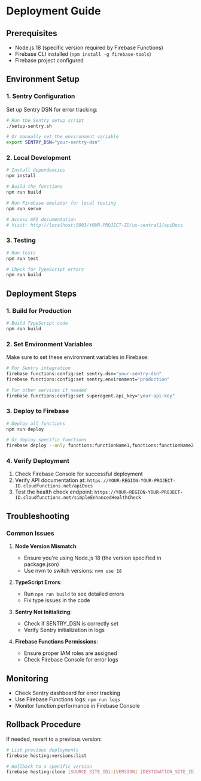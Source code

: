 # Deployment Guide

## Prerequisites

- Node.js 18 (specific version required by Firebase Functions)
- Firebase CLI installed (`npm install -g firebase-tools`)
- Firebase project configured

## Environment Setup

### 1. Sentry Configuration

Set up Sentry DSN for error tracking:

```bash
# Run the Sentry setup script
./setup-sentry.sh

# Or manually set the environment variable
export SENTRY_DSN="your-sentry-dsn"
```

### 2. Local Development

```bash
# Install dependencies
npm install

# Build the functions
npm run build

# Run Firebase emulator for local testing
npm run serve

# Access API documentation
# Visit: http://localhost:5001/YOUR-PROJECT-ID/us-central1/apiDocs
```

### 3. Testing

```bash
# Run tests
npm run test

# Check for TypeScript errors
npm run build
```

## Deployment Steps

### 1. Build for Production

```bash
# Build TypeScript code
npm run build
```

### 2. Set Environment Variables

Make sure to set these environment variables in Firebase:

```bash
# For Sentry integration
firebase functions:config:set sentry.dsn="your-sentry-dsn"
firebase functions:config:set sentry.environment="production"

# For other services if needed
firebase functions:config:set superagent.api_key="your-api-key"
```

### 3. Deploy to Firebase

```bash
# Deploy all functions
npm run deploy

# Or deploy specific functions
firebase deploy --only functions:functionName1,functions:functionName2
```

### 4. Verify Deployment

1. Check Firebase Console for successful deployment
2. Verify API documentation at: `https://YOUR-REGION-YOUR-PROJECT-ID.cloudfunctions.net/apiDocs`
3. Test the health check endpoint: `https://YOUR-REGION-YOUR-PROJECT-ID.cloudfunctions.net/simpleEnhancedHealthCheck`

## Troubleshooting

### Common Issues

1. **Node Version Mismatch**:
   - Ensure you're using Node.js 18 (the version specified in package.json)
   - Use nvm to switch versions: `nvm use 18`

2. **TypeScript Errors**:
   - Run `npm run build` to see detailed errors
   - Fix type issues in the code

3. **Sentry Not Initializing**:
   - Check if SENTRY_DSN is correctly set
   - Verify Sentry initialization in logs

4. **Firebase Functions Permissions**:
   - Ensure proper IAM roles are assigned
   - Check Firebase Console for error logs

## Monitoring

- Check Sentry dashboard for error tracking
- Use Firebase Functions logs: `npm run logs`
- Monitor function performance in Firebase Console

## Rollback Procedure

If needed, revert to a previous version:

```bash
# List previous deployments
firebase hosting:versions:list

# Rollback to a specific version
firebase hosting:clone [SOURCE_SITE_ID]:[VERSION] [DESTINATION_SITE_ID]:[DESTINATION_VERSION]
```